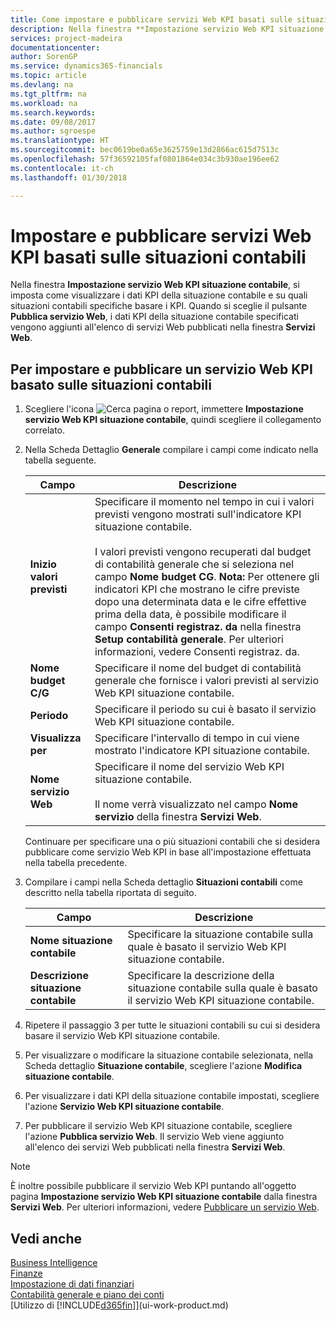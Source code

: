 ```yaml
---
title: Come impostare e pubblicare servizi Web KPI basati sulle situazioni contabili | Microsoft Docs
description: Nella finestra **Impostazione servizio Web KPI situazione contabile**, si imposta come visualizzare i dati KPI della situazione contabile e su quali situazioni contabili specifiche basare i KPI.
services: project-madeira
documentationcenter: 
author: SorenGP
ms.service: dynamics365-financials
ms.topic: article
ms.devlang: na
ms.tgt_pltfrm: na
ms.workload: na
ms.search.keywords: 
ms.date: 09/08/2017
ms.author: sgroespe
ms.translationtype: HT
ms.sourcegitcommit: bec0619be0a65e3625759e13d2866ac615d7513c
ms.openlocfilehash: 57f36592105faf0801864e034c3b930ae196ee62
ms.contentlocale: it-ch
ms.lasthandoff: 01/30/2018

---
```

# <a name="set-up-and-publish-kpi-web-services-based-on-account-schedules"></a>Impostare e pubblicare servizi Web KPI basati sulle situazioni contabili
Nella finestra **Impostazione servizio Web KPI situazione contabile**, si imposta come visualizzare i dati KPI della situazione contabile e su quali situazioni contabili specifiche basare i KPI. Quando si sceglie il pulsante **Pubblica servizio Web**, i dati KPI della situazione contabile specificati vengono aggiunti all'elenco di servizi Web pubblicati nella finestra **Servizi Web**.  

## <a name="to-set-up-and-publish-a-kpi-web-service-that-is-based-on-account-schedules"></a>Per impostare e pubblicare un servizio Web KPI basato sulle situazioni contabili  

1.  Scegliere l'icona ![Cerca pagina o report](media/ui-search/search_small.png "icona Cerca pagina o report"), immettere **Impostazione servizio Web KPI situazione contabile**, quindi scegliere il collegamento correlato.  
2.  Nella Scheda Dettaglio **Generale** compilare i campi come indicato nella tabella seguente.  

    |Campo|Descrizione|  
    |---------------------------------|---------------------------------------|  
    |**Inizio valori previsti**|Specificare il momento nel tempo in cui i valori previsti vengono mostrati sull'indicatore KPI situazione contabile.<br /><br /> I valori previsti vengono recuperati dal budget di contabilità generale che si seleziona nel campo **Nome budget CG**. **Nota:**  Per ottenere gli indicatori KPI che mostrano le cifre previste dopo una determinata data e le cifre effettive prima della data, è possibile modificare il campo **Consenti registraz. da** nella finestra **Setup contabilità generale**. Per ulteriori informazioni, vedere Consenti registraz. da.|  
    |**Nome budget C/G**|Specificare il nome del budget di contabilità generale che fornisce i valori previsti al servizio Web KPI situazione contabile.|  
    |**Periodo**|Specificare il periodo su cui è basato il servizio Web KPI situazione contabile.|  
    |**Visualizza per**|Specificare l'intervallo di tempo in cui viene mostrato l'indicatore KPI situazione contabile.|  
    |**Nome servizio Web**|Specificare il nome del servizio Web KPI situazione contabile.<br /><br /> Il nome verrà visualizzato nel campo **Nome servizio** della finestra **Servizi Web**.|  

    Continuare per specificare una o più situazioni contabili che si desidera pubblicare come servizio Web KPI in base all'impostazione effettuata nella tabella precedente.  

3.  Compilare i campi nella Scheda dettaglio **Situazioni contabili** come descritto nella tabella riportata di seguito.  

    |Campo|Descrizione|  
    |---------------------------------|---------------------------------------|  
    |**Nome situazione contabile**|Specificare la situazione contabile sulla quale è basato il servizio Web KPI situazione contabile.|  
    |**Descrizione situazione contabile**|Specificare la descrizione della situazione contabile sulla quale è basato il servizio Web KPI situazione contabile.|  

4.  Ripetere il passaggio 3 per tutte le situazioni contabili su cui si desidera basare il servizio Web KPI situazione contabile.  
5.  Per visualizzare o modificare la situazione contabile selezionata, nella Scheda dettaglio **Situazione contabile**, scegliere l'azione **Modifica situazione contabile**.  
6.  Per visualizzare i dati KPI della situazione contabile impostati, scegliere l'azione **Servizio Web KPI situazione contabile**.  
7.  Per pubblicare il servizio Web KPI situazione contabile, scegliere l'azione **Pubblica servizio Web**. Il servizio Web viene aggiunto all'elenco dei servizi Web pubblicati nella finestra **Servizi Web**.  

> [!NOTE]  
>  È inoltre possibile pubblicare il servizio Web KPI puntando all'oggetto pagina **Impostazione servizio Web KPI situazione contabile** dalla finestra **Servizi Web**. Per ulteriori informazioni, vedere [Pubblicare un servizio Web](across-how-publish-web-service.md).  

## <a name="see-also"></a>Vedi anche  
[Business Intelligence](bi.md)  
[Finanze](finance.md)  
[Impostazione di dati finanziari](finance-setup-finance.md)  
[Contabilità generale e piano dei conti](finance-general-ledger.md)  
[Utilizzo di [!INCLUDE[d365fin](includes/d365fin_md.md)]](ui-work-product.md)


